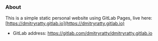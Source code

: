 ### About

This is a simple static personal website using GitLab Pages, live here:
 [https://dmitryratty.gitlab.io](https://dmitryratty.gitlab.io)

* GitLab address: https://gitlab.com/dmitryratty/dmitryratty.gitlab.io